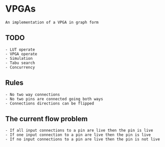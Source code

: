 # VPGAs

    An implementation of a VPGA in graph form

## TODO

    - LUT operate
    - VPGA operate
    - Simulation
    - Tabu search
    - Concurrency

## Rules

    - No two way connections
    - No two pins are connected going both ways
    - Connections directions can be flipped

## The current flow problem

    - If all input connections to a pin are live then the pin is live
    - If one input connection to a pin are live then the pin is live
    - If no input connections to a pin are live then the pin is not live